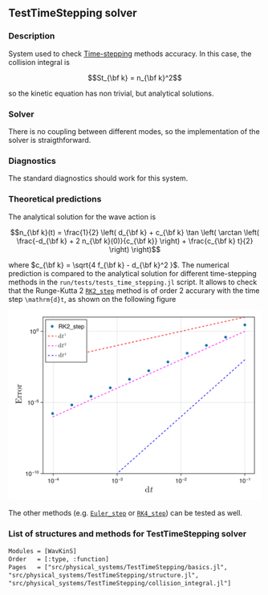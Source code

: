 ## TestTimeStepping solver

### Description

System used to check [Time-stepping](@ref "Time-stepping") methods accuracy. In this case, the collision integral is

$$St_{\bf k} = n_{\bf k}^2$$

so the kinetic equation has non trivial, but analytical solutions.

### Solver

There is no coupling between different modes, so the implementation of the solver is straigthforward.

### Diagnostics

The standard diagnostics should work for this system.

### Theoretical predictions

The analytical solution for the wave action is 

$$n_{\bf k}(t) = \frac{1}{2} \left( d_{\bf k} + c_{\bf k} \tan \left( \arctan \left( \frac{-d_{\bf k} + 2 n_{\bf k}(0)}{c_{\bf k}} \right) + \frac{c_{\bf k} t}{2} \right) \right)$$

where $c_{\bf k} = \sqrt{4 f_{\bf k} - d_{\bf k}^2 }$. The numerical prediction is compared to the analytical solution for different time-stepping methods in the `run/tests/tests_time_stepping.jl` script. It allows to check that the Runge-Kutta 2 [`RK2_step`](@ref "RK2_step") method is of order $2$ accurary with the time step ``\mathrm{d}t``, as shown on the following figure

![](../assets/test_time_stepping.png)

The other methods (e.g. [`Euler_step`](@ref "Euler_step") or [`RK4_step`](@ref "RK4_step")) can be tested as well.


### List of structures and methods for TestTimeStepping solver
```@autodocs
Modules = [WavKinS]
Order   = [:type, :function]
Pages   = ["src/physical_systems/TestTimeStepping/basics.jl", "src/physical_systems/TestTimeStepping/structure.jl", "src/physical_systems/TestTimeStepping/collision_integral.jl"]
```

